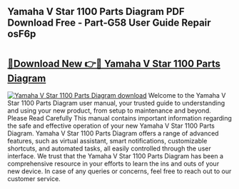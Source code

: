 ## Yamaha V Star 1100 Parts Diagram PDF Download Free - Part-G58 User Guide Repair osF6p

# <h2><a href="http://dfjcr1.blite.top/?on=Yamaha+V+Star+1100+Parts+Diagram">🔗Download New 👉🔴 Yamaha V Star 1100 Parts Diagram</a></h2>

[![Yamaha V Star 1100 Parts Diagram download](https://i.imgur.com/lujVjoI.png)](http://dfjcr1.blite.top/?on=Yamaha+V+Star+1100+Parts+Diagram)
Welcome to the Yamaha V Star 1100 Parts Diagram user manual, your trusted guide to understanding and using your new product, from setup to maintenance and beyond. Please Read Carefully This manual contains important information regarding the safe and effective operation of your new Yamaha V Star 1100 Parts Diagram. Yamaha V Star 1100 Parts Diagram offers a range of advanced features, such as virtual assistant, smart notifications, customizable shortcuts, and automated tasks, all easily controlled through the user interface. We trust that the Yamaha V Star 1100 Parts Diagram has been a comprehensive resource in your efforts to learn the ins and outs of your new device. In case of any queries or concerns, feel free to reach out to our customer service.
